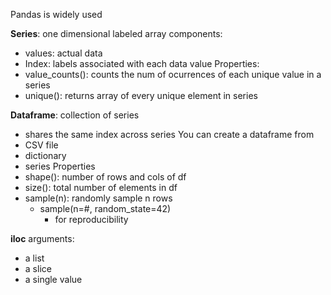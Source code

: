 
Pandas is widely used 

**Series**: one dimensional labeled array
components:
- values: actual data
- Index: labels associated with each data value
Properties:
- value_counts(): counts the num of ocurrences of each unique value in a series
- unique(): returns array of every unique element in series
 
**Dataframe**: collection of series
- shares the same index across series
You can create a dataframe from
- CSV file
- dictionary
- series
Properties
- shape(): number of rows and cols of df
- size(): total number of elements in df
- sample(n): randomly sample n rows
	- sample(n=#, random_state=42)
		- for reproducibility


**iloc**
arguments: 
- a list
- a slice
- a single value






